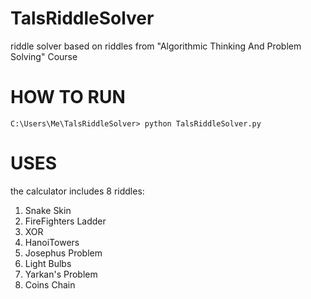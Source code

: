 # TalsRiddleSolver
riddle solver based on riddles from "Algorithmic Thinking And Problem Solving" Course

# HOW TO RUN
```C:\Users\Me\TalsRiddleSolver> python TalsRiddleSolver.py```
# USES
the calculator includes 8 riddles:
1.  Snake Skin         
2.  FireFighters Ladder
3.  XOR                 
4.  HanoiTowers         
5.  Josephus Problem    
6.  Light Bulbs         
7.  Yarkan's Problem    
8.  Coins Chain
